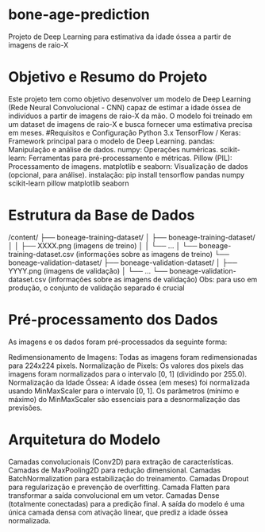 # bone-age-prediction
Projeto de Deep Learning para estimativa da idade óssea a partir de imagens de raio-X
# Objetivo e Resumo do Projeto
Este projeto tem como objetivo desenvolver um modelo de Deep Learning (Rede Neural Convolucional - CNN) capaz de estimar a idade óssea de indivíduos a partir de imagens de raio-X da mão. O modelo foi treinado em um dataset de imagens de raio-X e busca fornecer uma estimativa precisa em meses.
#Requisitos e Configuração
Python 3.x
TensorFlow / Keras: Framework principal para o modelo de Deep Learning.
pandas: Manipulação e análise de dados.
numpy: Operações numéricas.
scikit-learn: Ferramentas para pré-processamento e métricas.
Pillow (PIL): Processamento de imagens.
matplotlib e seaborn: Visualização de dados (opcional, para análise).
instalação: pip install tensorflow pandas numpy scikit-learn pillow matplotlib seaborn
# Estrutura da Base de Dados
/content/
├── boneage-training-dataset/
│   ├── boneage-training-dataset/
│   │   ├── XXXX.png (imagens de treino)
│   │   └── ...
│   └── boneage-training-dataset.csv (informações sobre as imagens de treino)
└── boneage-validation-dataset/
    ├── boneage-validation-dataset/
    │   ├── YYYY.png (imagens de validação)
    │   └── ...
    └── boneage-validation-dataset.csv (informações sobre as imagens de validação)
  Obs: para uso em produção, o conjunto de validação separado é crucial
 # Pré-processamento dos Dados
 As imagens e os dados foram pré-processados da seguinte forma:

Redimensionamento de Imagens: Todas as imagens foram redimensionadas para 224x224 pixels.
Normalização de Pixels: Os valores dos pixels das imagens foram normalizados para o intervalo [0, 1] (dividindo por 255.0).
Normalização da Idade Óssea: A idade óssea (em meses) foi normalizada usando MinMaxScaler para o intervalo [0, 1]. Os parâmetros (mínimo e máximo) do MinMaxScaler são essenciais para a desnormalização das previsões.
# Arquitetura do Modelo
Camadas convolucionais (Conv2D) para extração de características.
Camadas de MaxPooling2D para redução dimensional.
Camadas BatchNormalization para estabilização do treinamento.
Camadas Dropout para regularização e prevenção de overfitting.
Camada Flatten para transformar a saída convolucional em um vetor.
Camadas Dense (totalmente conectadas) para a predição final.
A saída do modelo é uma única camada densa com ativação linear, que prediz a idade óssea normalizada.



